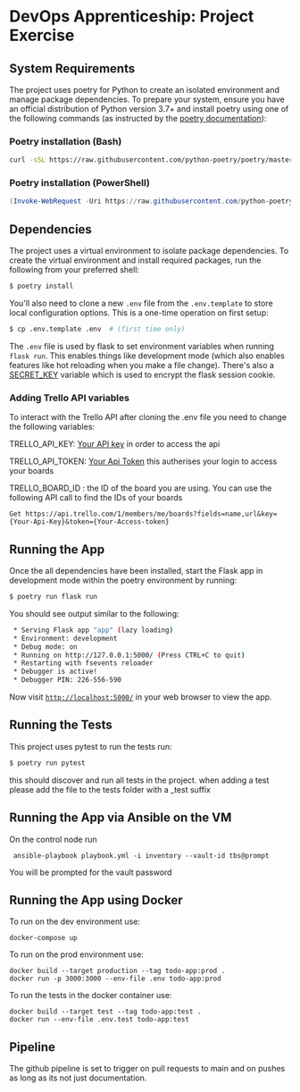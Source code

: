 # DevOps Apprenticeship: Project Exercise

## System Requirements

The project uses poetry for Python to create an isolated environment and manage package dependencies. To prepare your system, ensure you have an official distribution of Python version 3.7+ and install poetry using one of the following commands (as instructed by the [poetry documentation](https://python-poetry.org/docs/#system-requirements)):

### Poetry installation (Bash)

```bash
curl -sSL https://raw.githubusercontent.com/python-poetry/poetry/master/get-poetry.py | python
```

### Poetry installation (PowerShell)

```powershell
(Invoke-WebRequest -Uri https://raw.githubusercontent.com/python-poetry/poetry/master/get-poetry.py -UseBasicParsing).Content | python
```

## Dependencies

The project uses a virtual environment to isolate package dependencies. To create the virtual environment and install required packages, run the following from your preferred shell:

```bash
$ poetry install
```

You'll also need to clone a new `.env` file from the `.env.template` to store local configuration options. This is a one-time operation on first setup:

```bash
$ cp .env.template .env  # (first time only)
```

The `.env` file is used by flask to set environment variables when running `flask run`. This enables things like development mode (which also enables features like hot reloading when you make a file change). There's also a [SECRET_KEY](https://flask.palletsprojects.com/en/1.1.x/config/#SECRET_KEY) variable which is used to encrypt the flask session cookie.

### Adding Trello API variables

To interact with the Trello API after cloning the .env file you need to change the following variables:

TRELLO_API_KEY: [Your API key](https://trello.com/app-key) in order to access the api 

TRELLO_API_TOKEN: [Your Api Token](https://trello.com/app-key) this autherises your login to access your boards

TRELLO_BOARD_ID : the ID of the board you are using. You can use the following API call to find the IDs of your boards


`Get https://api.trello.com/1/members/me/boards?fields=name,url&key={Your-Api-Key}&token={Your-Access-token}`

## Running the App

Once the all dependencies have been installed, start the Flask app in development mode within the poetry environment by running:
```bash
$ poetry run flask run
```

You should see output similar to the following:
```bash
 * Serving Flask app "app" (lazy loading)
 * Environment: development
 * Debug mode: on
 * Running on http://127.0.0.1:5000/ (Press CTRL+C to quit)
 * Restarting with fsevents reloader
 * Debugger is active!
 * Debugger PIN: 226-556-590
```
Now visit [`http://localhost:5000/`](http://localhost:5000/) in your web browser to view the app.

## Running the Tests

This project uses pytest to run the tests run:

```bash
$ poetry run pytest
```

this should discover and run all tests in the project. when adding a test please add the file to the tests folder with a _test suffix

## Running the App via Ansible on the VM

On the control node run

```
 ansible-playbook playbook.yml -i inventory --vault-id tbs@prompt
```

You will be prompted for the vault password

## Running the App using Docker

To run on the dev environment use:

```
docker-compose up
```

To run on the prod environment use:
```
docker build --target production --tag todo-app:prod .
docker run -p 3000:3000 --env-file .env todo-app:prod
```

To run the tests in the docker container use:
```
docker build --target test --tag todo-app:test .
docker run --env-file .env.test todo-app:test
```

## Pipeline

The github pipeline is set to trigger on pull requests to main and on pushes as long as its not just documentation.